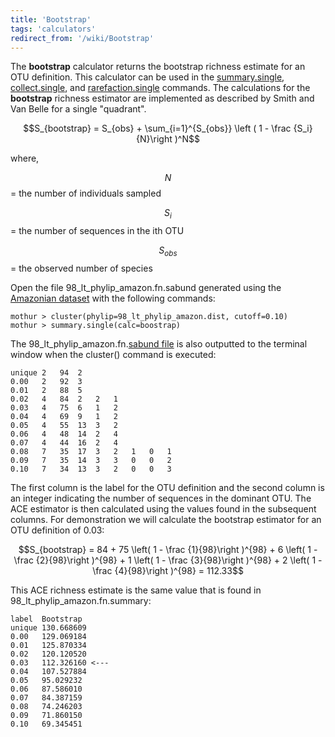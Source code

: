 ```yaml
---
title: 'Bootstrap'
tags: 'calculators'
redirect_from: '/wiki/Bootstrap'
---
```

The **bootstrap** calculator returns the bootstrap
richness estimate for an OTU definition. This calculator can be used in
the [summary.single](summary.single),
[collect.single](collect.single), and
[rarefaction.single](rarefaction.single) commands. The
calculations for the **bootstrap** richness estimator are implemented as
described by Smith and Van Belle for a single "quadrant".

$$S_{bootstrap} = S_{obs} + \sum_{i=1}^{S_{obs}} \left ( 1 - \frac {S_i}{N}\right )^N$$

where,

$$N$$ = the number of individuals sampled

$$S_{i}$$ = the number of sequences in the ith OTU

$$S_{obs}$$ = the observed number of species

Open the file 98\_lt\_phylip\_amazon.fn.sabund generated using the [
Amazonian dataset](https://mothur.s3.us-east-2.amazonaws.com/wiki/amazondata.zip) with the following
commands:

    mothur > cluster(phylip=98_lt_phylip_amazon.dist, cutoff=0.10)
    mothur > summary.single(calc=boostrap)

The 98\_lt\_phylip\_amazon.fn.[sabund file](sabund_file) is
also outputted to the terminal window when the cluster() command is
executed:

    unique 2   94  2   
    0.00   2   92  3   
    0.01   2   88  5   
    0.02   4   84  2   2   1   
    0.03   4   75  6   1   2   
    0.04   4   69  9   1   2   
    0.05   4   55  13  3   2   
    0.06   4   48  14  2   4   
    0.07   4   44  16  2   4   
    0.08   7   35  17  3   2   1   0   1   
    0.09   7   35  14  3   3   0   0   2   
    0.10   7   34  13  3   2   0   0   3   

The first column is the label for the OTU definition and the second
column is an integer indicating the number of sequences in the dominant
OTU. The ACE estimator is then calculated using the values found in the
subsequent columns. For demonstration we will calculate the bootstrap
estimator for an OTU definition of 0.03:

$$S_{bootstrap} = 84 + 75 \left( 1 - \frac {1}{98}\right )^{98} + 6 \left( 1 - \frac {2}{98}\right )^{98}  + 1 \left( 1 - \frac {3}{98}\right )^{98}  + 2 \left( 1 - \frac {4}{98}\right )^{98} = 112.33$$

This ACE richness estimate is the same value that is found in
98\_lt\_phylip\_amazon.fn.summary:

    label  Bootstrap
    unique 130.668609
    0.00   129.069184
    0.01   125.870334
    0.02   120.120520
    0.03   112.326160 <---
    0.04   107.527884
    0.05   95.029232
    0.06   87.586010
    0.07   84.387159
    0.08   74.246203
    0.09   71.860150
    0.10   69.345451
